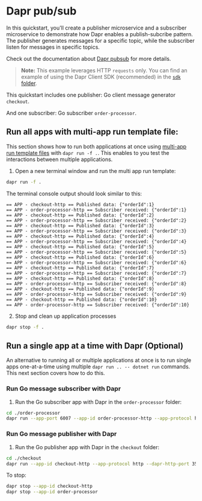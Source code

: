 # Dapr pub/sub

In this quickstart, you'll create a publisher microservice and a subscriber microservice to demonstrate how Dapr enables a publish-subcribe pattern. The publisher generates messages for a specific topic, while the subscriber listen for messages in specific topics.

Check out the documentation about [Dapr pubsub](https://docs.dapr.io/developing-applications/building-blocks/pubsub/) for more details.

> **Note:** This example leverages HTTP `requests` only. You can find an example of using the Dapr Client SDK (recommended) in the [`sdk` folder](../sdk/).

This quickstart includes one publisher: Go client message generator `checkout`.

And one subscriber: Go subscriber `order-processor`.

## Run all apps with multi-app run template file:

This section shows how to run both applications at once using [multi-app run template files](https://docs.dapr.io/developing-applications/local-development/multi-app-dapr-run/multi-app-overview/) with `dapr run -f .`.  This enables to you test the interactions between multiple applications.  

1. Open a new terminal window and run the multi app run template:

<!-- STEP
name: Run multi app run template
expected_stdout_lines:
  - 'Started Dapr with app id "order-processor-http"'
  - 'Started Dapr with app id "checkout-http"'
  - '== APP - checkout-http == Published data: {"orderId":10}'
  - '== APP - order-processor-http == Subscriber received: {"orderId":10}'
expected_stderr_lines:
output_match_mode: substring
match_order: none
background: true
sleep: 15
timeout_seconds: 30
-->

```bash
dapr run -f .
```

The terminal console output should look similar to this:

```text
== APP - checkout-http == Published data: {"orderId":1}
== APP - order-processor-http == Subscriber received: {"orderId":1}
== APP - checkout-http == Published data: {"orderId":2}
== APP - order-processor-http == Subscriber received: {"orderId":2}
== APP - checkout-http == Published data: {"orderId":3}
== APP - order-processor-http == Subscriber received: {"orderId":3}
== APP - checkout-http == Published data: {"orderId":4}
== APP - order-processor-http == Subscriber received: {"orderId":4}
== APP - checkout-http == Published data: {"orderId":5}
== APP - order-processor-http == Subscriber received: {"orderId":5}
== APP - checkout-http == Published data: {"orderId":6}
== APP - order-processor-http == Subscriber received: {"orderId":6}
== APP - checkout-http == Published data: {"orderId":7}
== APP - order-processor-http == Subscriber received: {"orderId":7}
== APP - checkout-http == Published data: {"orderId":8}
== APP - order-processor-http == Subscriber received: {"orderId":8}
== APP - checkout-http == Published data: {"orderId":9}
== APP - order-processor-http == Subscriber received: {"orderId":9}
== APP - checkout-http == Published data: {"orderId":10}
== APP - order-processor-http == Subscriber received: {"orderId":10}
```

2. Stop and clean up application processes

```bash
dapr stop -f .
```
<!-- END_STEP -->

## Run a single app at a time with Dapr (Optional)

An alternative to running all or multiple applications at once is to run single apps one-at-a-time using multiple `dapr run .. -- dotnet run` commands.  This next section covers how to do this. 

### Run Go message subscriber with Dapr

1. Run the Go subscriber app with Dapr in the `order-processor` folder:

```bash
cd ./order-processor
dapr run --app-port 6007 --app-id order-processor-http --app-protocol http --dapr-http-port 3501 --resources-path ../../../components -- go run .
```

### Run Go message publisher with Dapr

1. Run the Go publisher app with Dapr in the `checkout` folder:

```bash
cd ./checkout
dapr run --app-id checkout-http --app-protocol http --dapr-http-port 3500 --resources-path ../../../components -- go run .
```

To stop:

```bash
dapr stop --app-id checkout-http
dapr stop --app-id order-processor
```
